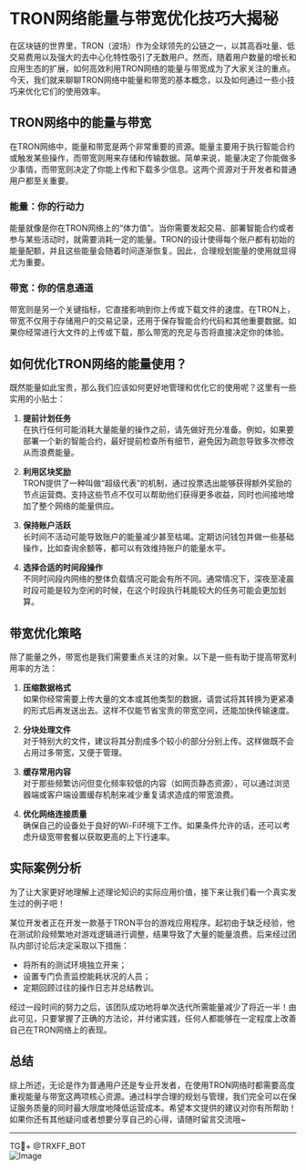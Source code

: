 # TRON网络能量与带宽优化技巧大揭秘

在区块链的世界里，TRON（波场）作为全球领先的公链之一，以其高吞吐量、低交易费用以及强大的去中心化特性吸引了无数用户。然而，随着用户数量的增长和应用生态的扩展，如何高效利用TRON网络的能量与带宽成为了大家关注的重点。今天，我们就来聊聊TRON网络中能量和带宽的基本概念，以及如何通过一些小技巧来优化它们的使用效率。

## TRON网络中的能量与带宽

在TRON网络中，能量和带宽是两个非常重要的资源。能量主要用于执行智能合约或触发某些操作，而带宽则用来存储和传输数据。简单来说，能量决定了你能做多少事情，而带宽则决定了你能上传和下载多少信息。这两个资源对于开发者和普通用户都至关重要。

### 能量：你的行动力

能量就像是你在TRON网络上的“体力值”。当你需要发起交易、部署智能合约或者参与某些活动时，就需要消耗一定的能量。TRON的设计使得每个账户都有初始的能量配额，并且这些能量会随着时间逐渐恢复。因此，合理规划能量的使用就显得尤为重要。

### 带宽：你的信息通道

带宽则是另一个关键指标，它直接影响到你上传或下载文件的速度。在TRON上，带宽不仅用于存储用户的交易记录，还用于保存智能合约代码和其他重要数据。如果你经常进行大文件的上传或下载，那么带宽的充足与否将直接决定你的体验。

## 如何优化TRON网络的能量使用？

既然能量如此宝贵，那么我们应该如何更好地管理和优化它的使用呢？这里有一些实用的小贴士：

1. **提前计划任务**  
   在执行任何可能消耗大量能量的操作之前，请先做好充分准备。例如，如果要部署一个新的智能合约，最好提前检查所有细节，避免因为疏忽导致多次修改从而浪费能量。

2. **利用区块奖励**  
   TRON提供了一种叫做“超级代表”的机制，通过投票选出能够获得额外奖励的节点运营商。支持这些节点不仅可以帮助他们获得更多收益，同时也间接地增加了整个网络的能量供应。

3. **保持账户活跃**  
   长时间不活动可能导致账户的能量减少甚至枯竭。定期访问钱包并做一些基础操作，比如查询余额等，都可以有效维持账户的能量水平。

4. **选择合适的时间段操作**  
   不同时间段内网络的整体负载情况可能会有所不同。通常情况下，深夜至凌晨时段可能是较为空闲的时候，在这个时段执行耗能较大的任务可能会更加划算。

## 带宽优化策略

除了能量之外，带宽也是我们需要重点关注的对象。以下是一些有助于提高带宽利用率的方法：

1. **压缩数据格式**  
   如果你经常需要上传大量的文本或其他类型的数据，请尝试将其转换为更紧凑的形式后再发送出去。这样不仅能节省宝贵的带宽空间，还能加快传输速度。

2. **分块处理文件**  
   对于特别大的文件，建议将其分割成多个较小的部分分别上传。这样做既不会占用过多带宽，又便于管理。

3. **缓存常用内容**  
   对于那些频繁访问但变化频率较低的内容（如网页静态资源），可以通过浏览器端或客户端设置缓存机制来减少重复请求造成的带宽浪费。

4. **优化网络连接质量**  
   确保自己的设备处于良好的Wi-Fi环境下工作。如果条件允许的话，还可以考虑升级宽带套餐以获取更高的上下行速率。

## 实际案例分析

为了让大家更好地理解上述理论知识的实际应用价值，接下来让我们看一个真实发生过的例子吧！

某位开发者正在开发一款基于TRON平台的游戏应用程序。起初由于缺乏经验，他在测试阶段频繁地对游戏逻辑进行调整，结果导致了大量的能量浪费。后来经过团队内部讨论后决定采取以下措施：

- 将所有的测试环境独立开来；
- 设置专门负责监控能耗状况的人员；
- 定期回顾过往的操作日志并总结教训。

经过一段时间的努力之后，该团队成功地将单次迭代所需能量减少了将近一半！由此可见，只要掌握了正确的方法论，并付诸实践，任何人都能够在一定程度上改善自己在TRON网络上的表现。

## 总结

综上所述，无论是作为普通用户还是专业开发者，在使用TRON网络时都需要高度重视能量与带宽这两项核心资源。通过科学合理的规划与管理，我们完全可以在保证服务质量的同时最大限度地降低运营成本。希望本文提供的建议对你有所帮助！如果你还有其他疑问或者想要分享自己的心得，请随时留言交流哦~

---

TG💪+ @TRXFF_BOT  
![Image](https://sites.google.com/view/trxduihuan/)